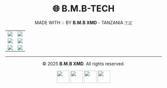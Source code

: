 <div align="center">

# 🌐 B.M.B-TECH  

MADE WITH 💡 BY **B.M.B XMD** - TANZANIA 🇹🇿  

<table>
  <tr>
    <td>
      <a href="#"><img src="https://img.shields.io/badge/Pair%20Code-ff00d4?style=for-the-badge&logo=code&logoColor=white&labelColor=00eaff" /></a>
    </td>
    <td>
      <a href="#"><img src="https://img.shields.io/badge/QR%20Code-00eaff?style=for-the-badge&logo=qrcode&logoColor=white&labelColor=ff00d4" /></a>
    </td>
  </tr>
  <tr>
    <td>
      <a href="https://dashboard.heroku.com/new"><img src="https://img.shields.io/badge/Deploy%20Heroku-430098?style=for-the-badge&logo=heroku&logoColor=white" /></a>
    </td>
    <td>
      <a href="https://railway.app/new"><img src="https://img.shields.io/badge/Deploy%20Railway-0B0D0E?style=for-the-badge&logo=railway&logoColor=white" /></a>
    </td>
  </tr>
  <tr>
    <td>
      <a href="https://render.com/deploy"><img src="https://img.shields.io/badge/Deploy%20Render-46E3B7?style=for-the-badge&logo=render&logoColor=white" /></a>
    </td>
    <td>
      <a href="https://www.koyeb.com/"><img src="https://img.shields.io/badge/Deploy%20Koyeb-121212?style=for-the-badge&logo=koyeb&logoColor=white" /></a>
    </td>
  </tr>
</table>

---

© 2025 **B.M.B XMD**. All rights reserved.  

<a href="https://dashboard.heroku.com/new"><img src="https://cdn.jsdelivr.net/gh/devicons/devicon/icons/heroku/heroku-original.svg" width="40px"/></a>
<a href="https://railway.app/new"><img src="https://railway.app/brand/logo-dark.svg" width="40px"/></a>
<a href="https://render.com/deploy"><img src="https://render.com/images/favicon.png" width="40px"/></a>
<a href="https://www.koyeb.com/"><img src="https://avatars.githubusercontent.com/u/67538748?s=200&v=4" width="40px"/></a>

</div>

